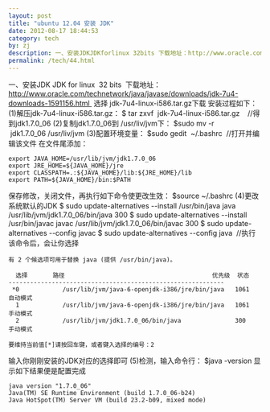 ```yaml
---
layout: post
title: "ubuntu 12.04 安装 JDK"
date: 2012-08-17 18:44:53
category: tech
by: zj
description: 一、安装JDKJDKforlinux 32bits 下载地址：http://www.oracle.com/technetwork/java/javase/downloads/jdk-7u4-downloads-1591156.html 选择 jdk-7u4-linux-i586.t
permalink: /tech/44.html
---
```

一、安装JDK JDK for linux  32 bits  下载地址：http://www.oracle.com/technetwork/java/javase/downloads/jdk-7u4-downloads-1591156.html  选择 jdk-7u4-linux-i586.tar.gz下载 安装过程如下： (1)解压jdk-7u4-linux-i586.tar.gz： $ tar zxvf  jdk-7u4-linux-i586.tar.gz    //得到jdk1.7.0\_06 (2)复制jdk1.7.0\_06到 /usr/liv/jvm下： $sudo mv -r  jdk1.7.0\_06 /usr/liv/jvm (3)配置环境变量： $sudo gedit  ~/.bashrc  //打开并编辑该文件 在文件尾添加：

``````````
export JAVA_HOME=/usr/lib/jvm/jdk1.7.0_06
export JRE_HOME=${JAVA_HOME}/jre
export CLASSPATH=.:${JAVA_HOME}/lib:${JRE_HOME}/lib
export PATH=${JAVA_HOME}/bin:$PATH
``````````

保存修改，关闭文件，再执行如下命令使更改生效： $source ~/.bashrc (4)更改系统默认的JDK $ sudo update-alternatives --install /usr/bin/java java /usr/lib/jvm/jdk1.7.0\_06/bin/java 300 $ sudo update-alternatives --install /usr/bin/javac javac /usr/lib/jvm/jdk1.7.0\_06/bin/javac 300 $ sudo update-alternatives --config javac $ sudo update-alternatives --config java  //执行该命令后，会让你选择

``````````
有 2 个候选项可用于替换 java (提供 /usr/bin/java)。

  选择       路径                                         优先级  状态
------------------------------------------------------------
 *0            /usr/lib/jvm/java-6-openjdk-i386/jre/bin/java   1061      自动模式
  1            /usr/lib/jvm/java-6-openjdk-i386/jre/bin/java   1061      手动模式
  2            /usr/lib/jvm/jdk1.7.0_06/bin/java               300       手动模式

要维持当前值[*]请按回车键，或者键入选择的编号：2
``````````

输入你刚刚安装的JDK对应的选择即可 (5)检测，输入命令行： $java -version 显示如下结果便是配置完成

``````````
java version "1.7.0_06"
Java(TM) SE Runtime Environment (build 1.7.0_06-b24)
Java HotSpot(TM) Server VM (build 23.2-b09, mixed mode)
``````````

   